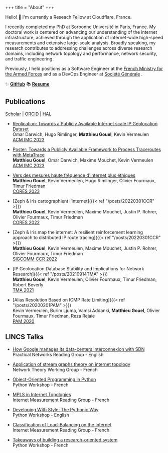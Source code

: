 +++
title = "About"
+++

Hello! 👋 I'm currently a Reseach Fellow at Cloudflare, France. 

I recently completed my PhD at Sorbonne Université in Paris, France. 
My doctoral work is centered on advancing our understanding of the internet infrastructure, achieved through the application of internet-wide high-speed measurements and extensive large-scale analysis. Broadly speaking, my research contributes to addressing challenges across diverse research domains, including network topology and performance, network security, and traffic engineering.

Previously, I held positions as a Software Engineer at the [French Ministry for the Armed Forces](https://www.defense.gouv.fr) and as a DevOps Engineer at [Société Générale](https://www.societegenerale.com/en) .

✨ [**GitHub**](https://github.com/matthieugouel) 📚 [**Resume**](https://nbviewer.org/github/matthieugouel/resume/blob/main/main.pdf)

## Publications

[Scholar](https://scholar.google.fr/citations?user=Ltb5srIAAAAJ&hl=fr&oi=sra) | [ORCID](https://orcid.org/0000-0003-0579-7023) | [HAL](https://hal.archives-ouvertes.fr/search/index/?q=%2A&authIdHal_s=matthieu-gouel&sort=producedDate_tdate+desc)

* [Replication: Towards a Publicly Available Internet scale IP Geolocation Dataset](https://hal.science/hal-04215113/document)  
   Omar Darwich, Hugo Rimlinger, **Matthieu Gouel**, Kevin Vermeulen    
   [ACM IMC 2023](https://conferences.sigcomm.org/imc/2023/)

* [Poster: Towards a Publicly Available Framework to Process Traceroutes with MetaTrace](https://hal.science/hal-04218315v1/document)  
   **Matthieu Gouel**, Omar Darwich, Maxime Mouchet, Kevin Vermeulen  
   [ACM IMC 2023](https://conferences.sigcomm.org/imc/2023/)

* [Vers des mesures haute fréquence d'internet plus éthiques](https://hal.science/hal-04090683v1/document)  
   **Matthieu Gouel**, Kevin Vermeulen, Hugo Rimlinger, Olivier Fourmaux, Timur Friedman  
   [CORES 2023](https://coresalgotel2023.i3s.univ-cotedazur.fr/)

* [Zeph & Iris cartographient l’internet]({{< ref "/posts/20220301CCR" >}})  
   **Matthieu Gouel**, Kevin Vermeulen, Maxime Mouchet, Justin P. Rohrer, Olivier Fourmaux, Timur Friedman  
   [CORES 2022](https://sites.google.com/view/algotel-cores-2022/)

* [Zeph & Iris map the internet: A resilient reinforcement learning approach to distributed IP route tracing]({{< ref "/posts/20220301CCR" >}})  
   **Matthieu Gouel**, Kevin Vermeulen, Maxime Mouchet, Justin P. Rohrer, Olivier Fourmaux, Timur Friedman  
   [SIGCOMM CCR 2022](https://ccronline.sigcomm.org)

* [IP Geolocation Database Stability and Implications for Network Research]({{< ref "/posts/20210914TMA" >}})  
   **Matthieu Gouel**, Kevin Vermeulen, Olivier Fourmaux, Timur Friedman, Robert Beverly  
   [TMA 2021](https://tma.ifip.org)

* [Alias Resolution Based on ICMP Rate Limiting]({{< ref "/posts/20200201PAM" >}})  
   Kevin Vermeulen, Burim Ljuma, Vamsi Addanki, **Matthieu Gouel**, Olivier Fourmaux, Timur Friedman, Reza Rejaie  
   [PAM 2020](https://pam2020.cs.uoregon.edu)


## LINCS Talks

* [How Google manages its data-centers interconnexion with SDN](https://www.youtube.com/watch?v=yZPwBoXjwgs)  
  Practical Networks Reading Group - English

* [Application of stream graphs theory on internet topology](https://www.youtube.com/watch?v=tmlX9nufN-8&t=4s)  
   Network Theory Working Group - French

* [Object-Oriented Programming in Python](https://www.youtube.com/watch?v=xw_3erIudaM&t=2s)  
   Python Workshop - French

* [MPLS in Internet Topologies](https://www.youtube.com/watch?v=lTyAHubVF-I)  
   Internet Measurement Reading Group - French

* [Developing With Style: The Pythonic Way](https://www.youtube.com/watch?v=ygmoJz1A8Ig)  
   Python Workshop - English

* [Classification of Load-Balancing on the Internet](https://www.youtube.com/watch?v=tbEpqWaK75U&t=2s)  
   Internet Measurement Reading Group - French

* [Takeaways of building a research-oriented system](https://www.youtube.com/watch?v=ZdIgTk3vMOQ)  
   Python Workshop - French
